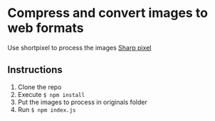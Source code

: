# Compress and convert images to web formats 
Use shortpixel to process the images [Sharp pixel](https://sharp.pixelplumbing.com/)

## Instructions 
1. Clone the repo
2. Execute `$ npm install`
3. Put the images to process in originals folder
4. Run `$ npm index.js`